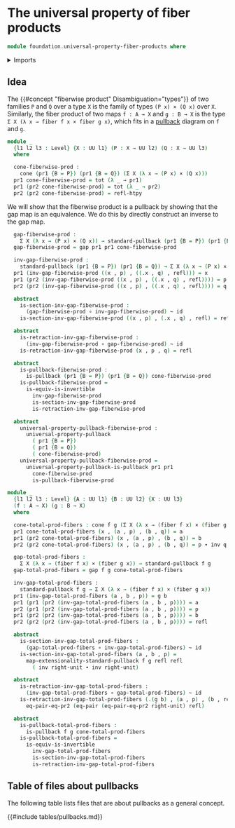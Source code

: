 # The universal property of fiber products

```agda
module foundation.universal-property-fiber-products where
```

<details><summary>Imports</summary>

```agda
open import foundation.cones-over-cospans
open import foundation.dependent-pair-types
open import foundation.equality-cartesian-product-types
open import foundation.universe-levels

open import foundation-core.cartesian-product-types
open import foundation-core.equality-dependent-pair-types
open import foundation-core.equivalences
open import foundation-core.fibers-of-maps
open import foundation-core.function-types
open import foundation-core.functoriality-dependent-pair-types
open import foundation-core.homotopies
open import foundation-core.identity-types
open import foundation-core.pullbacks
open import foundation-core.universal-property-pullbacks
```

</details>

## Idea

The {{#concept "fiberwise product" Disambiguation="types"}} of two families `P`
and `Q` over a type `X` is the family of types `(P x) × (Q x)` over `X`.
Similarly, the fiber product of two maps `f : A → X` and `g : B → X` is the type
`Σ X (λ x → fiber f x × fiber g x)`, which fits in a
[pullback](foundation-core.pullbacks.md) diagram on `f` and `g`.

```agda
module _
  {l1 l2 l3 : Level} {X : UU l1} (P : X → UU l2) (Q : X → UU l3)
  where

  cone-fiberwise-prod :
    cone (pr1 {B = P}) (pr1 {B = Q}) (Σ X (λ x → (P x) × (Q x)))
  pr1 cone-fiberwise-prod = tot (λ _ → pr1)
  pr1 (pr2 cone-fiberwise-prod) = tot (λ _ → pr2)
  pr2 (pr2 cone-fiberwise-prod) = refl-htpy
```

We will show that the fiberwise product is a pullback by showing that the gap
map is an equivalence. We do this by directly construct an inverse to the gap
map.

```agda
  gap-fiberwise-prod :
    Σ X (λ x → (P x) × (Q x)) → standard-pullback (pr1 {B = P}) (pr1 {B = Q})
  gap-fiberwise-prod = gap pr1 pr1 cone-fiberwise-prod

  inv-gap-fiberwise-prod :
    standard-pullback (pr1 {B = P}) (pr1 {B = Q}) → Σ X (λ x → (P x) × (Q x))
  pr1 (inv-gap-fiberwise-prod ((x , p) , ((.x , q) , refl))) = x
  pr1 (pr2 (inv-gap-fiberwise-prod ((x , p) , ((.x , q) , refl)))) = p
  pr2 (pr2 (inv-gap-fiberwise-prod ((x , p) , ((.x , q) , refl)))) = q

  abstract
    is-section-inv-gap-fiberwise-prod :
      (gap-fiberwise-prod ∘ inv-gap-fiberwise-prod) ~ id
    is-section-inv-gap-fiberwise-prod ((x , p) , (.x , q) , refl) = refl

  abstract
    is-retraction-inv-gap-fiberwise-prod :
      (inv-gap-fiberwise-prod ∘ gap-fiberwise-prod) ~ id
    is-retraction-inv-gap-fiberwise-prod (x , p , q) = refl

  abstract
    is-pullback-fiberwise-prod :
      is-pullback (pr1 {B = P}) (pr1 {B = Q}) cone-fiberwise-prod
    is-pullback-fiberwise-prod =
      is-equiv-is-invertible
        inv-gap-fiberwise-prod
        is-section-inv-gap-fiberwise-prod
        is-retraction-inv-gap-fiberwise-prod

  abstract
    universal-property-pullback-fiberwise-prod :
      universal-property-pullback
        ( pr1 {B = P})
        ( pr1 {B = Q})
        ( cone-fiberwise-prod)
    universal-property-pullback-fiberwise-prod =
      universal-property-pullback-is-pullback pr1 pr1
        cone-fiberwise-prod
        is-pullback-fiberwise-prod

module _
  {l1 l2 l3 : Level} {A : UU l1} {B : UU l2} {X : UU l3}
  (f : A → X) (g : B → X)
  where

  cone-total-prod-fibers : cone f g (Σ X (λ x → (fiber f x) × (fiber g x)))
  pr1 cone-total-prod-fibers (x , (a , p) , (b , q)) = a
  pr1 (pr2 cone-total-prod-fibers) (x , (a , p) , (b , q)) = b
  pr2 (pr2 cone-total-prod-fibers) (x , (a , p) , (b , q)) = p ∙ inv q

  gap-total-prod-fibers :
    Σ X (λ x → (fiber f x) × (fiber g x)) → standard-pullback f g
  gap-total-prod-fibers = gap f g cone-total-prod-fibers

  inv-gap-total-prod-fibers :
    standard-pullback f g → Σ X (λ x → (fiber f x) × (fiber g x))
  pr1 (inv-gap-total-prod-fibers (a , b , p)) = g b
  pr1 (pr1 (pr2 (inv-gap-total-prod-fibers (a , b , p)))) = a
  pr2 (pr1 (pr2 (inv-gap-total-prod-fibers (a , b , p)))) = p
  pr1 (pr2 (pr2 (inv-gap-total-prod-fibers (a , b , p)))) = b
  pr2 (pr2 (pr2 (inv-gap-total-prod-fibers (a , b , p)))) = refl

  abstract
    is-section-inv-gap-total-prod-fibers :
      (gap-total-prod-fibers ∘ inv-gap-total-prod-fibers) ~ id
    is-section-inv-gap-total-prod-fibers (a , b , p) =
      map-extensionality-standard-pullback f g refl refl
        ( inv right-unit ∙ inv right-unit)

  abstract
    is-retraction-inv-gap-total-prod-fibers :
      (inv-gap-total-prod-fibers ∘ gap-total-prod-fibers) ~ id
    is-retraction-inv-gap-total-prod-fibers (.(g b) , (a , p) , (b , refl)) =
      eq-pair-eq-pr2 (eq-pair (eq-pair-eq-pr2 right-unit) refl)

  abstract
    is-pullback-total-prod-fibers :
      is-pullback f g cone-total-prod-fibers
    is-pullback-total-prod-fibers =
      is-equiv-is-invertible
        inv-gap-total-prod-fibers
        is-section-inv-gap-total-prod-fibers
        is-retraction-inv-gap-total-prod-fibers
```

## Table of files about pullbacks

The following table lists files that are about pullbacks as a general concept.

{{#include tables/pullbacks.md}}
